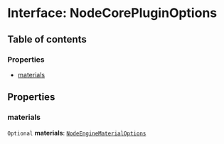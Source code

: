 # Interface: NodeCorePluginOptions

## Table of contents

### Properties

* [materials](/auto-docs/fixed-layout-editor/interfaces/NodeCorePluginOptions.md#materials)

## Properties

### materials

`Optional` **materials**: [`NodeEngineMaterialOptions`](/auto-docs/fixed-layout-editor/interfaces/NodeEngineMaterialOptions.md)
